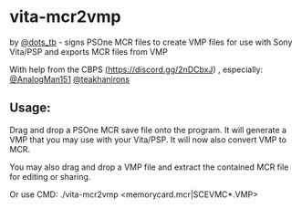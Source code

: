 # vita-mcr2vmp
by [@dots_tb](https://github.com/dots-tb) - signs PSOne MCR files to create VMP files for use with Sony Vita/PSP and exports MCR files from VMP

With help from the CBPS (https://discord.gg/2nDCbxJ) , especially:
 [@AnalogMan151](https://github.com/AnalogMan151)
 [@teakhanirons](https://github.com/teakhanirons)
 
## Usage:

Drag and drop a PSOne MCR save file onto the program. It will generate a VMP that you may use with your Vita/PSP. It will now also convert VMP to MCR.

You may also drag and drop a VMP file and extract the contained MCR file for editing or sharing. 

Or use CMD:
	./vita-mcr2vmp <memorycard.mcr|SCEVMC*.VMP>

